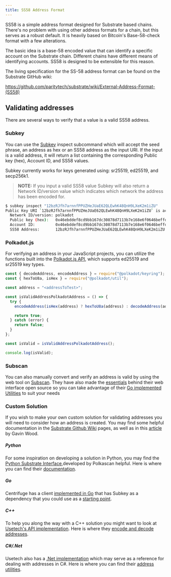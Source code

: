 ```yaml
---
title: SS58 Address Format
---
```


SS58 is a simple address format designed for Substrate based chains. There's no problem with using
other address formats for a chain, but this serves as a robust default. It is heavily based on
Bitcoin's Base-58-check format with a few alterations.

The basic idea is a base-58 encoded value that can identify a specific account on the Substrate
chain. Different chains have different means of identifying accounts. SS58 is designed to be
extensible for this reason.

The living specification for the SS-58 address format can be found on the Substrate GitHub wiki:

https://github.com/paritytech/substrate/wiki/External-Address-Format-(SS58)

## Validating addresses

There are several ways to verify that a value is a valid SS58 address.

### Subkey

You can use the [Subkey](https://substrate.dev/docs/en/knowledgebase/integrate/subkey) inspect
subcommand which will accept the seed phrase, an address as hex or an SS58 address as the input
URI. If the input is a valid address, it will return a list containing the corresponding Public
key (hex), Account ID, and SS58 values.

Subkey currently works for keys generated using: sr25519, ed25519, and secp256k1.

> **NOTE:** If you input a valid SS58 value Subkey will also return a Network ID/version value which indicates which network the address has been encoded for.

```bash
$ subkey inspect "12bzRJfh7arnnfPPUZHeJUaE62QLEwhK48QnH9LXeK2m1iZU"
Public Key URI `12bzRJfh7arnnfPPUZHeJUaE62QLEwhK48QnH9LXeK2m1iZU` is account:
  Network ID/version: polkadot
  Public key (hex):   0x46ebddef8cd9bb167dc30878d7113b7e168e6f0646beffd77d69d39bad76b47a
  Account ID:         0x46ebddef8cd9bb167dc30878d7113b7e168e6f0646beffd77d69d39bad76b47a
  SS58 Address:       12bzRJfh7arnnfPPUZHeJUaE62QLEwhK48QnH9LXeK2m1iZU
```

### Polkadot.js

For verifying an address in your JavaScript projects, you can utilize the functions built
into the [Polkadot.js API](https://github.com/polkadot-js/api/), which supports ed25519 and
sr25519 key types.

```javascript
const { decodeAddress, encodeAddress } = require("@polkadot/keyring");
const { hexToU8a, isHex } = require("@polkadot/util");

const address = "<addressToTest>";

const isValidAddressPolkadotAddress = () => {
  try {
    encodeAddress(isHex(address) ? hexToU8a(address) : decodeAddress(address));

    return true;
  } catch (error) {
    return false;
  }
};

const isValid = isValidAddressPolkadotAddress();

console.log(isValid);
```

### Subscan

You can also manually convert and verify an address is valid by using the web tool on
[Subscan](https://polkadot.subscan.io/tools/ss58_transform). They have also made the
[essentials](https://github.com/itering/subscan-essentials/tree/78de8d163a3543a217f0cb3d48c6b9816bb5a231)
behind their web interface open source so you can take advantage of their
[Go implemented Utilities](https://github.com/itering/subscan-essentials/tree/78de8d163a3543a217f0cb3d48c6b9816bb5a231/util)
to suit your needs

### Custom Solution

If you wish to make your own custom solution for validating addresses you will need to consider
how an address is created. You may find some helpful documentation in the
[Substrate Github Wiki](<https://github.com/paritytech/substrate/wiki/External-Address-Format-(SS58)>)
pages, as well as in this [article](https://hackmd.io/@gavwood/r1jTRX2Zr#3-Working-with-SS58-and-account-addresses)
by Gavin Wood.

##### Python

For some inspiration on developing a solution in Python, you may find the
[Python Substrate Interface](https://github.com/polkascan/py-substrate-interface),developed by
Polkascan helpful. Here is where you can find their
[documentation](https://polkascan.github.io/py-substrate-interface/#substrateinterface.Keypair).

##### Go

Centrifuge has a client [implemented in Go](https://github.com/centrifuge/go-substrate-rpc-client/tree/3e974433f8417e386b033fb64a6ac4971f02c737) that has Subkey as a dependency that you could use as a
[starting point](https://github.com/centrifuge/go-substrate-rpc-client/tree/3e974433f8417e386b033fb64a6ac4971f02c737).

##### C++

To help you along the way with a C++ solution you might want to look at
[Usetech's API implementation](https://github.com/usetech-llc/polkadot_api_cpp). Here is where they
[encode and decode addresses](https://github.com/usetech-llc/polkadot_api_cpp/blob/master/src/utils/address.cpp).

##### C#/.Net

Usetech also has a [.Net implementation](https://github.com/usetech-llc/polkadot_api_dotnet)
which may serve as a reference for dealing with addresses in C#. Here is where you can find
their [address utilities](https://github.com/usetech-llc/polkadot_api_dotnet/blob/master/Polkadot/src/Utils/Address.cs).
